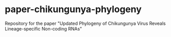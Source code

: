 # paper-chikungunya-phylogeny
Repository for the paper "Updated Phylogeny of Chikungunya Virus Reveals Lineage-specific Non-coding RNAs"
